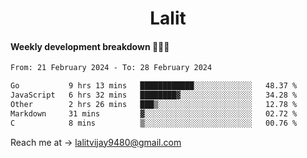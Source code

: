 <h1 align="center">Lalit</h1>

#### Weekly development breakdown 👨🏻‍💻
<!--START_SECTION:waka-->

```txt
From: 21 February 2024 - To: 28 February 2024

Go           9 hrs 13 mins   ████████████░░░░░░░░░░░░░   48.37 %
JavaScript   6 hrs 32 mins   ████████▓░░░░░░░░░░░░░░░░   34.28 %
Other        2 hrs 26 mins   ███▒░░░░░░░░░░░░░░░░░░░░░   12.78 %
Markdown     31 mins         ▓░░░░░░░░░░░░░░░░░░░░░░░░   02.72 %
C            8 mins          ▒░░░░░░░░░░░░░░░░░░░░░░░░   00.76 %
```

<!--END_SECTION:waka-->

Reach me at → lalitvijay9480@gmail.com
